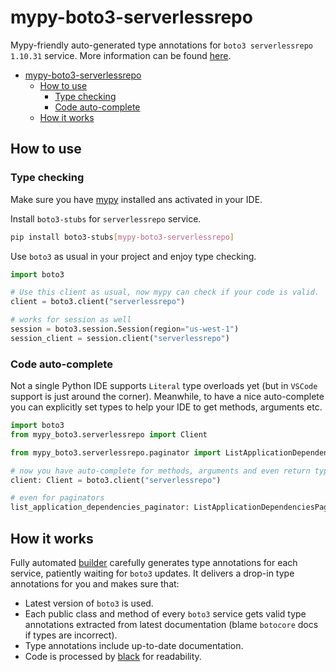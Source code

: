 # mypy-boto3-serverlessrepo

Mypy-friendly auto-generated type annotations for `boto3 serverlessrepo 1.10.31` service.
More information can be found [here](https://github.com/vemel/mypy_boto3).

- [mypy-boto3-serverlessrepo](#mypy-boto3-serverlessrepo)
  - [How to use](#how-to-use)
    - [Type checking](#type-checking)
    - [Code auto-complete](#code-auto-complete)
  - [How it works](#how-it-works)

## How to use

### Type checking

Make sure you have [mypy](https://github.com/python/mypy) installed ans activated in your IDE.

Install `boto3-stubs` for `serverlessrepo` service.

```bash
pip install boto3-stubs[mypy-boto3-serverlessrepo]
```

Use `boto3` as usual in your project and enjoy type checking.

```python
import boto3

# Use this client as usual, now mypy can check if your code is valid.
client = boto3.client("serverlessrepo")

# works for session as well
session = boto3.session.Session(region="us-west-1")
session_client = session.client("serverlessrepo")

```

### Code auto-complete

Not a single Python IDE supports `Literal` type overloads yet (but in `VSCode` support is just around the corner).
Meanwhile, to have a nice auto-complete you can explicitly set types to help your IDE to get methods, arguments etc.

```python
import boto3
from mypy_boto3.serverlessrepo import Client

from mypy_boto3.serverlessrepo.paginator import ListApplicationDependenciesPaginator

# now you have auto-complete for methods, arguments and even return types
client: Client = boto3.client("serverlessrepo")

# even for paginators
list_application_dependencies_paginator: ListApplicationDependenciesPaginator = client.get_paginator("list_application_dependencies")
```

## How it works

Fully automated [builder](https://github.com/vemel/mypy_boto3) carefully generates
type annotations for each service, patiently waiting for `boto3` updates. It delivers
a drop-in type annotations for you and makes sure that:

- Latest version of `boto3` is used.
- Each public class and method of every `boto3` service gets valid type annotations
  extracted from latest documentation (blame `botocore` docs if types are incorrect).
- Type annotations include up-to-date documentation.
- Code is processed by [black](https://github.com/psf/black) for readability.